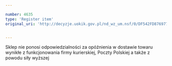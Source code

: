```yaml
---

number: 4635
type: 'Register item'
original_uri: 'http://decyzje.uokik.gov.pl/nd_wz_um.nsf/0/DF542FD876977ADFC1257B71003A0A0C?OpenDocument'


---
```


Sklep nie ponosi odpowiedzialności za opóźnienia w dostawie towaru wynikłe z funkcjonowania firmy kurierskiej, Poczty Polskiej a także z powodu siły wyższej

